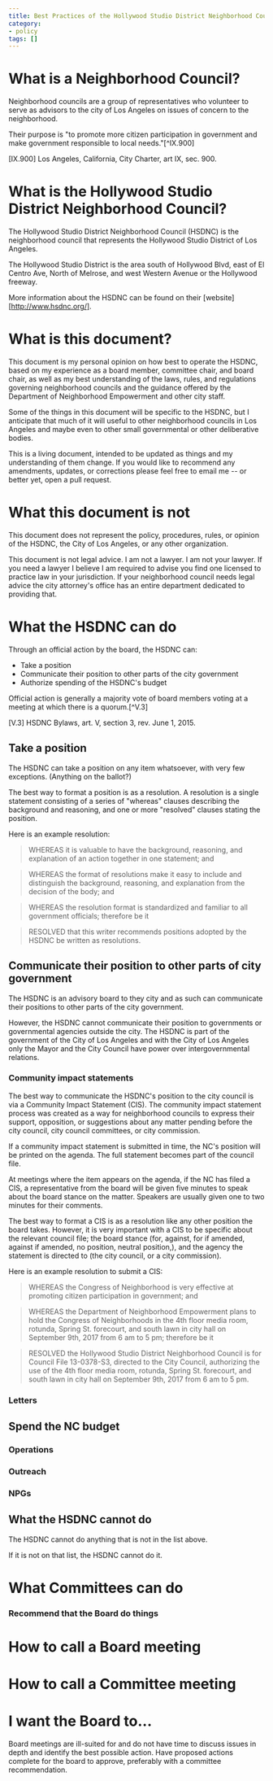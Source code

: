 ```yaml
---
title: Best Practices of the Hollywood Studio District Neighborhood Council
category:
- policy
tags: []
---
```


# What is a Neighborhood Council?

Neighborhood councils are a group of representatives who volunteer to
serve as advisors to the city of Los Angeles on issues of concern to the
neighborhood.

Their purpose is "to promote more citizen participation in government and
make government responsible to local needs."[^IX.900]

[IX.900] Los Angeles, California, City Charter, art IX, sec. 900.

# What is the Hollywood Studio District Neighborhood Council?

The Hollywood Studio District Neighborhood Council (HSDNC) is the
neighborhood council that represents the Hollywood Studio District of Los
Angeles.

The Hollywood Studio District is the area south of Hollywood Blvd, east of
El Centro Ave, North of Melrose, and west Western Avenue or the Hollywood
freeway.

More information about the HSDNC can be found on their
[website][http://www.hsdnc.org/].

# What is this document?

This document is my personal opinion on how best to operate the HSDNC,
based on my experience as a board member, committee chair, and board
chair, as well as my best understanding of the laws, rules, and
regulations governing neighborhood councils and the guidance offered by
the Department of Neighborhood Empowerment and other city staff.

Some of the things in this document will be specific to the HSDNC, but
I anticipate that much of it will useful to other neighborhood councils in
Los Angeles and maybe even to other small governmental or other
deliberative bodies.

This is a living document, intended to be updated as things and my
understanding of them change. If you would like to recommend any
amendments, updates, or corrections please feel free to email me -- or
better yet, open a pull request.

# What this document is not

This document does not represent the policy, procedures, rules, or opinion
of the HSDNC, the City of Los Angeles, or any other organization.

This document is not legal advice. I am not a lawyer. I am not your
lawyer. If you need a lawyer I believe I am required to advise you find
one licensed to practice law in your jurisdiction. If your neighborhood
council needs legal advice the city attorney's office has an entire
department dedicated to providing that.

# What the HSDNC can do

Through an official action by the board, the HSDNC can:
- Take a position
- Communicate their position to other parts of the city government
- Authorize spending of the HSDNC's budget

Official action is generally a majority vote of board members voting at
a meeting at which there is a quorum.[^V.3]

[V.3] HSDNC Bylaws, art. V, section 3, rev. June 1, 2015.

## Take a position

The HSDNC can take a position on any item whatsoever, with very few
exceptions. (Anything on the ballot?)

The best way to format a position is as a resolution. A resolution is
a single statement consisting of a series of "whereas" clauses describing
the background and reasoning, and one or more "resolved" clauses stating
the position.

Here is an example resolution:

> WHEREAS it is valuable to have the background, reasoning, and
explanation of an action together in one statement; and

> WHEREAS the format of resolutions make it easy to include and
distinguish the background, reasoning, and explanation from the decision
of the body; and

> WHEREAS the resolution format is standardized and familiar to all
government officials; therefore be it

> RESOLVED that this writer recommends positions adopted by the HSDNC be
written as resolutions.

## Communicate their position to other parts of city government

The HSDNC is an advisory board to they city and as such can communicate their
positions to other parts of the city government.

However, the HSDNC cannot communicate their position to governments or
governmental agencies outside the city. The HSDNC is part of the government of
the City of Los Angeles and with the City of Los Angeles only the Mayor and the
City Council have power over intergovernmental relations.

### Community impact statements

The best way to communicate the HSDNC's position to the city council is via
a Community Impact Statement (CIS). The community impact statement process was
created as a way for neighborhood councils to express their support, opposition,
or suggestions about any matter pending before the city council, city council
committees, or city commission.

If a community impact statement is submitted in time, the NC's position will be
printed on the agenda. The full statement becomes part of the council file.

At meetings where the item appears on the agenda, if the NC has filed
a CIS, a representative from the board will be given five minutes to speak about
the board stance on the matter. Speakers are usually given one to two minutes
for their comments.

The best way to format a CIS is as a resolution like any other position the
board takes. However, it is very important with a CIS to be specific about the
relevant council file; the board stance (for, against, for if amended, against
if amended, no position, neutral position,), and the agency the statement is
directed to (the city council, or a city commission).

Here is an example resolution to submit a CIS:

> WHEREAS the Congress of Neighborhood is very effective at promoting citizen
> participation in government; and

> WHEREAS the Department of Neighborhood Empowerment plans to hold the Congress
> of Neighborhoods in the 4th floor media room, rotunda, Spring St. forecourt,
> and south lawn in city hall on September 9th, 2017 from 6 am to 5 pm;
> therefore be it

> RESOLVED the Hollywood Studio District Neighborhood Council is for Council
> File 13-0378-S3, directed to the City Council, authorizing the use of the 4th
> floor media room, rotunda, Spring St. forecourt, and south lawn in city hall
> on September 9th, 2017 from 6 am to 5 pm.


### Letters

## Spend the NC budget

### Operations

### Outreach

### NPGs

## What the HSDNC cannot do

The HSDNC cannot do anything that is not in the list above.

If it is not on that list, the HSDNC cannot do it.

# What Committees can do

### Recommend that the Board do things

# How to call a Board meeting

# How to call a Committee meeting

# I want the Board to...

Board meetings are ill-suited for and do not have time to discuss issues in depth and identify the best possible action. Have proposed actions complete for the board to approve, preferably with a committee recommendation.

